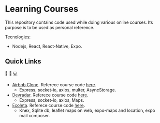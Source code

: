 # Learning Courses

This repository contains code used while doing various online courses. Its purpose is to be used as personal reference.

Tecnologies:

- Nodejs, React, React-Native, Expo.

## Quick Links

:floppy_disk: :iphone: :computer:

- [Airbnb Clone](/week-9). Referece course code [here](https://github.com/rocketseat-education/semana-omnistack-9).
  - Express, socket-io, axios, multer, AsyncStorage.
- [Devradar](/week-10). Referece course code [here](https://github.com/rocketseat-education/semana-omnistack-10).
	- Express, socket-io, axios, Maps.
- [Ecoleta](/nlw1). Referece course code [here](https://github.com/rocketseat-education/nlw-01-booster).
	- Knex, Sqlite db, leaflet maps on web, expo-maps and location, expo mail composer.
